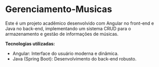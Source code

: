 # Gerenciamento-Musicas

Este é um projeto acadêmico desenvolvido com Angular no front-end e Java no back-end, implementando um sistema CRUD para o armazenamento e gestão de informações de músicas.

**Tecnologias utilizadas:**
* Angular: Interface do usuário moderna e dinâmica.
* Java (Spring Boot): Desenvolvimento do back-end robusto.
